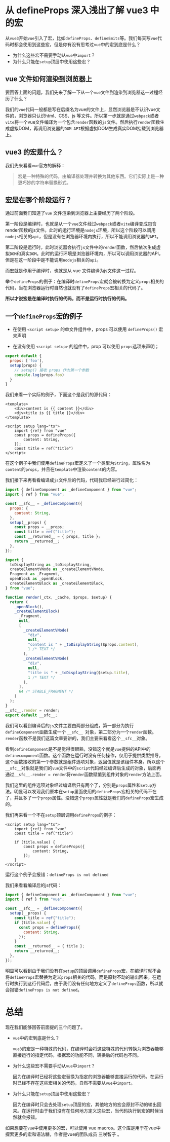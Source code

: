 # 从 defineProps 深入浅出了解 vue3 中的宏

从`vue3`开始`vue`引入了宏，比如`defineProps`、`defineEmits`等。我们每天写`vue`代码时都会使用到这些宏，但是你有没有思考过`vue`中的宏到底是什么？

+ 为什么这些宏不需要手动从`vue`中`import`？
+ 为什么只能在`setup`顶层中使用这些宏？

## vue 文件如何渲染到浏览器上

要回答上面的问题，我们先来了解一下从一个`vue`文件到渲染到浏览器这一过程经历了什么？

我们的`vue`代码一般都是写在后缀名为vue的文件上，显然浏览器是不认识vue文件的，浏览器只认识html、CSS、js 等文件。所以第一步就是通过`webpack`或者`vite`将一个vue文件编译为一个包含`render`函数的`js`文件。然后执行`render`函数生成虚拟DOM，再调用浏览器的`DOM API`根据虚拟DOM生成真实DOM挂载到浏览器上。

## vue3 的宏是什么？

我们先来看看`vue`官方的解释：

> 宏是一种特殊的代码，由编译器处理并转换为其他东西。它们实际上是一种更巧妙的字符串替换形式。

## 宏是在哪个阶段运行？

通过前面我们知道了`vue` 文件渲染到浏览器上主要经历了两个阶段。

第一阶段是编译时，也就是从一个`vue`文件经过`webpack`或者`vite`编译变成包含render函数的js文件。此时的运行环境是`nodejs`环境，所以这个阶段可以调用`nodejs`相关的`api`，但是没有在浏览器环境内执行，所以不能调用浏览器的`API`。

第二阶段是运行时，此时浏览器会执行`js`文件中的`render`函数，然后依次生成虚拟`DOM`和真实`DOM`。此时的运行环境是浏览器环境内，所以可以调用浏览器的API，但是在这一阶段中是不能调用`nodejs`相关的`api`。

而宏就是作用于编译时，也就是从 vue 文件编译为js文件这一过程。

举个`defineProps`的例子：在编译时`defineProps`宏就会被转换为定义`props`相关的代码，当在浏览器运行时自然也就没有了`defineProps`宏相关的代码了。

**所以才说宏是在编译时执行的代码，而不是运行时执行的代码。**

## **一个**`defineProps`宏的例子

+ 在使用 `<script setup>` 的单文件组件中，props 可以使用 `defineProps()` 宏来声明

+ 在没有使用 `<script setup>` 的组件中，prop 可以使用 `props`选项来声明；

```js
export default {
  props: ['foo'],
  setup(props) {
    // setup() 接收 props 作为第一个参数
    console.log(props.foo)
  }
}
```

我们来看一个实际的例子，下面这个是我们的源代码：

```vue
<template>
    <div>content is {{ content }}</div>
    <div>title is {{ title }}</div>
</template>

<script setup lang="ts">
    import {ref} from "vue"
    const props = defineProps({
        content: String,
    });
    const title = ref("title")
</script>
```

在这个例子中我们使用`defineProps`宏定义了一个类型为`String`，属性名为`content`的`props`，并且在`template`中渲染`content`的内容。

我们接下来再看看编译成`js`文件后的代码，代码我已经进行过简化：

```js
import { defineComponent as _defineComponent } from "vue";
import { ref } from "vue";

const __sfc__ = _defineComponent({
  props: {
    content: String,
  },
  setup(__props) {
    const props = __props;
    const title = ref("title");
    const __returned__ = { props, title };
    return __returned__;
  },
});

import {
  toDisplayString as _toDisplayString,
  createElementVNode as _createElementVNode,
  Fragment as _Fragment,
  openBlock as _openBlock,
  createElementBlock as _createElementBlock,
} from "vue";

function render(_ctx, _cache, $props, $setup) {
  return (
    _openBlock(),
    _createElementBlock(
      _Fragment,
      null,
      [
        _createElementVNode(
          "div",
          null,
          "content is " + _toDisplayString($props.content),
          1 /* TEXT */
        ),
        _createElementVNode(
          "div",
          null,
          "title is " + _toDisplayString($setup.title),
          1 /* TEXT */
        ),
      ],
      64 /* STABLE_FRAGMENT */
    )
  );
}
__sfc__.render = render;
export default __sfc__;
```

我们可以看到编译后的`js`文件主要由两部分组成，第一部分为执行`defineComponent`函数生成一个 `__sfc__ `对象，第二部分为一个`render`函数。`render`函数不是我们这篇文章要讲的，我们主要来看看这个`__sfc__`对象。

看到`defineComponent`是不是觉得很眼熟，没错这个就是`vue`提供的API中的 `definecomponent`函数。这个函数在运行时没有任何操作，仅用于提供类型推导。这个函数接收的第一个参数就是组件选项对象，返回值就是该组件本身。所以这个`__sfc__`对象就是我们的`vue`文件中的`script`代码经过编译后生成的对象，后面再通过`__sfc__.render = render`将`render`函数赋值到组件对象的`render`方法上面。

我们这里的组件选项对象经过编译后只有两个了，分别是`props`属性和`setup`方法。明显可以发现我们原本在`setup`里面使用的`defineProps`宏相关的代码不在了，并且多了一个`props`属性。没错这个`props`属性就是我们的`defineProps`宏生成的。

我们再来看一个不在`setup`顶层调用`defineProps`的例子：

```vue
<script setup lang="ts">
    import {ref} from "vue"
    const title = ref("title")

    if (title.value) {
        const props = defineProps({
            content: String,
        });
    }
</script>
```

运行这个例子会报错：`defineProps is not defined`

我们来看看编译后的js代码：

```js
import { defineComponent as _defineComponent } from "vue";
import { ref } from "vue";

const __sfc__ = _defineComponent({
  setup(__props) {
    const title = ref("title");
    if (title.value) {
      const props = defineProps({
        content: String,
      });
    }
    const __returned__ = { title };
    return __returned__;
  },
});
```

明显可以看到由于我们没有在`setup`的顶层调用`defineProps`宏，在编译时就不会将`defineProps`宏替换为定义`props`相关的代码，而是原封不动的输出回来。在运行时执行到这行代码后，由于我们没有任何地方定义了`defineProps`函数，所以就会报错`defineProps is not defined`。

# **总结**

现在我们能够回答前面提的三个问题了。

- `vue`中的宏到底是什么？

  `vue3`的宏是一种特殊的代码，在编译时会将这些特殊的代码转换为浏览器能够直接运行的指定代码，根据宏的功能不同，转换后的代码也不同。

- 为什么这些宏不需要手动从`vue`中`import`？

  因为在编译时已经将这些宏替换为指定的浏览器能够直接运行的代码，在运行时已经不存在这些宏相关的代码，自然不需要从`vue`中`import`。

- 为什么只能在`setup`顶层中使用这些宏？

  因为在编译时只会去处理`setup`顶层的宏，其他地方的宏会原封不动的输出回来。在运行时由于我们没有在任何地方定义这些宏，当代码执行到宏的时候当然就会报错。

如果想要在`vue`中使用更多的宏，可以使用 vue macros。这个库是用于在vue中探索更多的宏和语法糖，作者是vue的团队成员 三咲智子 。